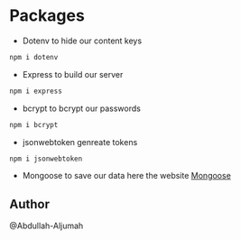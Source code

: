 # Packages

- Dotenv
  to hide our content keys

```bash
npm i dotenv
```

- Express
  to build our server

```bash
npm i express
```

- bcrypt
  to bcrypt our passwords

```bash
npm i bcrypt
```

- jsonwebtoken
  genreate tokens

```bash
npm i jsonwebtoken
```

- Mongoose
  to save our data
  here the website [Mongoose](https://account.mongodb.com)

## Author
@Abdullah-Aljumah
